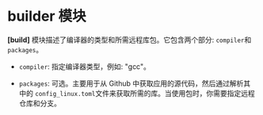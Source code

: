 # builder 模块

**[build]** 模块描述了编译器的类型和所需远程库包。它包含两个部分: `compiler`和`packages`。

- `compiler`: 指定编译器类型，例如: "gcc"。

- `packages`: 可选。主要用于从 Github 中获取应用的源代码，然后通过解析其中的 `config_linux.toml`文件来获取所需的库。当使用包时，你需要指定远程仓库和分支。